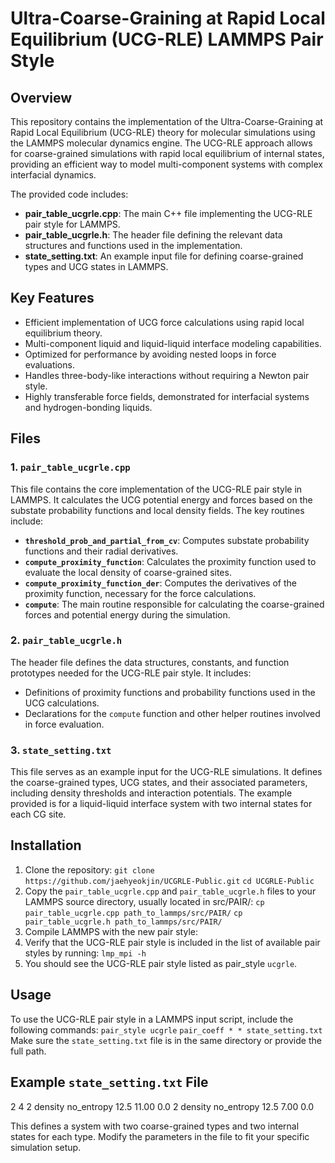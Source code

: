 # Ultra-Coarse-Graining at Rapid Local Equilibrium (UCG-RLE) LAMMPS Pair Style

## Overview

This repository contains the implementation of the Ultra-Coarse-Graining at Rapid Local Equilibrium (UCG-RLE) theory for molecular simulations using the LAMMPS molecular dynamics engine. The UCG-RLE approach allows for coarse-grained simulations with rapid local equilibrium of internal states, providing an efficient way to model multi-component systems with complex interfacial dynamics.

The provided code includes:
- **pair\_table\_ucgrle.cpp**: The main C++ file implementing the UCG-RLE pair style for LAMMPS.
- **pair\_table\_ucgrle.h**: The header file defining the relevant data structures and functions used in the implementation.
- **state\_setting.txt**: An example input file for defining coarse-grained types and UCG states in LAMMPS.

## Key Features

- Efficient implementation of UCG force calculations using rapid local equilibrium theory.
- Multi-component liquid and liquid-liquid interface modeling capabilities.
- Optimized for performance by avoiding nested loops in force evaluations.
- Handles three-body-like interactions without requiring a Newton pair style.
- Highly transferable force fields, demonstrated for interfacial systems and hydrogen-bonding liquids.

## Files

### 1. `pair_table_ucgrle.cpp`
This file contains the core implementation of the UCG-RLE pair style in LAMMPS. It calculates the UCG potential energy and forces based on the substate probability functions and local density fields. The key routines include:

- **`threshold_prob_and_partial_from_cv`**: Computes substate probability functions and their radial derivatives.
- **`compute_proximity_function`**: Calculates the proximity function used to evaluate the local density of coarse-grained sites.
- **`compute_proximity_function_der`**: Computes the derivatives of the proximity function, necessary for the force calculations.
- **`compute`**: The main routine responsible for calculating the coarse-grained forces and potential energy during the simulation.

### 2. `pair_table_ucgrle.h`
The header file defines the data structures, constants, and function prototypes needed for the UCG-RLE pair style. It includes:

- Definitions of proximity functions and probability functions used in the UCG calculations.
- Declarations for the `compute` function and other helper routines involved in force evaluation.

### 3. `state_setting.txt`
This file serves as an example input for the UCG-RLE simulations. It defines the coarse-grained types, UCG states, and their associated parameters, including density thresholds and interaction potentials. The example provided is for a liquid-liquid interface system with two internal states for each CG site.

## Installation

1. Clone the repository:
   `git clone https://github.com/jaehyeokjin/UCGRLE-Public.git`
   `cd UCGRLE-Public`
2. Copy the `pair_table_ucgrle.cpp` and `pair_table_ucgrle.h` files to your LAMMPS source directory, usually located in src/PAIR/:
   `cp pair_table_ucgrle.cpp path_to_lammps/src/PAIR/`
   `cp pair_table_ucgrle.h path_to_lammps/src/PAIR/`
3. Compile LAMMPS with the new pair style:
4. Verify that the UCG-RLE pair style is included in the list of available pair styles by running: `lmp_mpi -h`
5. You should see the UCG-RLE pair style listed as pair_style `ucgrle`.

## Usage
To use the UCG-RLE pair style in a LAMMPS input script, include the following commands:
  `pair_style ucgrle`
  `pair_coeff * * state_setting.txt`
Make sure the `state_setting.txt` file is in the same directory or provide the full path.

## Example `state_setting.txt` File
  2 4
  2 density no_entropy
  12.5 11.00
  0.0
  2 density no_entropy
  12.5 7.00
  0.0

This defines a system with two coarse-grained types and two internal states for each type. Modify the parameters in the file to fit your specific simulation setup.

